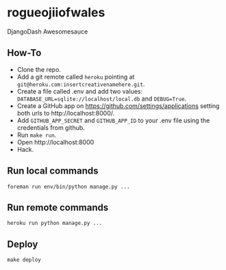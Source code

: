 rogueojiiofwales
================

DjangoDash Awesomesauce


How-To
------

* Clone the repo.
* Add a git remote called ``heroku`` pointing at ``git@heroku.com:insertcreativenamehere.git``.
* Create a file called .env and add two values: ``DATABASE_URL=sqlite://localhost/local.db`` and ``DEBUG=True``.
* Create a GitHub app on https://github.com/settings/applications setting both urls to http://localhost:8000/.
* Add ``GITHUB_APP_SECRET`` and ``GITHUB_APP_ID`` to your .env file using the credentials from github.
* Run ``make run``.
* Open http://localhost:8000
* Hack.


Run local commands
------------------

``foreman run env/bin/python manage.py ...``

Run remote commands
-------------------

``heroku run python manage.py ...``

Deploy
------

``make deploy``
